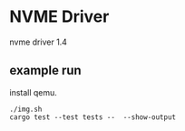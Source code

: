 # NVME Driver

nvme driver 1.4

## example run

install qemu.

```shell
./img.sh
cargo test --test tests --  --show-output
```
